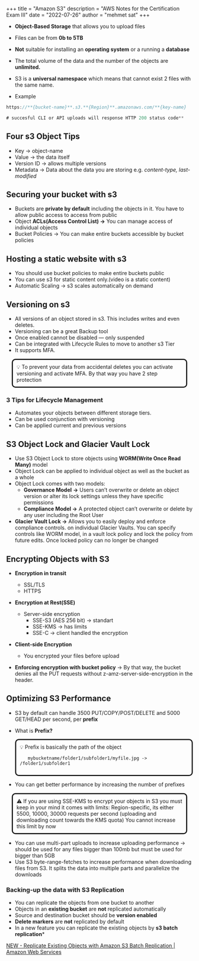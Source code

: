 +++
title = "Amazon S3"
description = "AWS Notes for the Certification Exam III"
date = "2022-07-26"
author = "mehmet sat"
+++

- **Object-Based Storage** that allows you to upload files
- Files can be from **0b to 5TB**
- **Not** suitable for installing an **operating system** or a running a **database**
- The total volume of the data and the number of the objects are **unlimited.**

- S3 is a **universal namespace** which means that cannot exist 2 files with the same name.
- Example

```jsx
https://**{bucket-name}**.s3.**{Region}**.amazonaws.com/**{key-name}

# succesful CLI or API uploads will response HTTP 200 status code**
```

## Four s3 Object Tips

- Key → object-name
- Value → the data itself
- Version ID → allows multiple versions
- Metadata → Data about the data you are storing e.g. *content-type, last-modified*

## Securing your bucket with s3

- Buckets are **private by default** including the objects in it. You have to allow public access to access from public
- Object **ACLs(Access Control List) →**  You can manage access of individual objects
- Bucket Policies → You can make entire buckets accessible by bucket policies

## Hosting a static website with s3

- You should use bucket policies to make entire buckets public
- You can use s3 for static content only.(video is a static content)
- Automatic Scaling → s3 scales automatically on demand

## Versioning on s3

- All versions of an object stored in s3. This includes writes and even deletes.
- Versioning can be a great Backup tool
- Once enabled cannot be disabled — only suspended
- Can be integrated with Lifecycle Rules to move to another s3 Tier
- It supports MFA.

<aside style="border:solid; border-radius:10px; margin:15px; padding:10px">
💡 To prevent your data from accidental deletes you can activate versioning and activate MFA. By that way you have 2 step protection

</aside>



### 3 Tips for Lifecycle Management

- Automates your objects between different storage tiers.
- Can be used conjunction with versioning
- Can be applied current and previous versions

## S3 Object Lock and Glacier Vault Lock

- Use S3 Object Lock to store objects using **WORM(Write Once Read Many)** model
- Object Lock can be applied to individual object as well as the bucket as a whole
- Object Lock comes with two models:
    - **Governance Model** **→** Users can’t overwrite or delete an object version or alter its lock settings unless they have specific permissions
    - **Compliance Model →** A protected object can’t overwrite or delete by any user including the Root User
- **Glacier Vault Lock →** Allows you to easily deploy and enforce compliance controls. on individual Glacier Vaults. You can specify controls like WORM model, in a vault lock policy and lock the policy from future edits. Once locked policy can no longer be changed

## Encrypting Objects with S3

- **Encryption in transit**
    - SSL/TLS
    - HTTPS

 

- **Encryption at Rest(SSE)**
    - Server-side encryption
        - SSE-S3 (AES 256 bit) → standart
        - SSE-KMS → has limits
        - SSE-C → client handled the encryption

- **Client-side Encryption**
    - You encrypted your files before upload

- **Enforcing encryption with bucket policy** → By that way, the bucket denies all the PUT requests without z-amz-server-side-encryption in the header.

## Optimizing S3 Performance

- S3 by default can handle 3500 PUT/COPY/POST/DELETE and 5000 GET/HEAD per second, per **prefix**
- What is **Prefix?**
    
    <aside style="border:solid; border-radius:10px; margin:0px; padding:10px">
    💡 Prefix is basically the path of the object 

         mybucketname/folder1/subfolder1/myfile.jpg -> /folder1/subfolder1 


     </aside>
    
- You can get better performance by increasing the number of prefixes

<aside style="border:solid; border-radius:10px; margin:15px; padding:10px">
⚠️ If you are using SSE-KMS to encrypt your objects in S3 you must keep in your mind it comes with limits:
Region-specific, its either 5500, 10000, 30000 requests per second (uploading and downloading count towards the KMS quota)
You cannot increase this limit by now

</aside>

- You can use multi-part uploads to increase uploading performance → should be used for any files bigger than 100mb but must be used for bigger than 5GB
- Use S3 byte-range-fetches to increase performance when downloading files from S3. It splits the data into multiple parts and parallelize the downloads

### Backing-up the data with S3 Replication

- You can replicate the objects from one bucket to another
- Objects in an **existing bucket** are **not** replicated automatically
- Source and destination bucket should be **version enabled**
- **Delete markers** are **not** replicated by default
- In a new feature you can replicate the existing objects by **s3 batch replication***

[NEW - Replicate Existing Objects with Amazon S3 Batch Replication | Amazon Web Services](https://aws.amazon.com/blogs/aws/new-replicate-existing-objects-with-amazon-s3-batch-replication/)